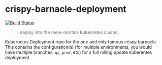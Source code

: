 # crispy-barnacle-deployment

[![Build Status](https://travis-ci.org/SwampUpMereMortals/crispy-barnacle-deployment.svg?branch=dev)](https://travis-ci.org/SwampUpMereMortals/crispy-barnacle-deployment)

> I deploy into the mere-mortals kubernetes cluster.

Kubernetes Deployment repo for the one and only famous crispy
barnacle.  This contains the configuration(s) (for multiple
environments, you would have multiple branches, `qa`, `prod`, etc) for
a full rolling update kuberentes deployment.

